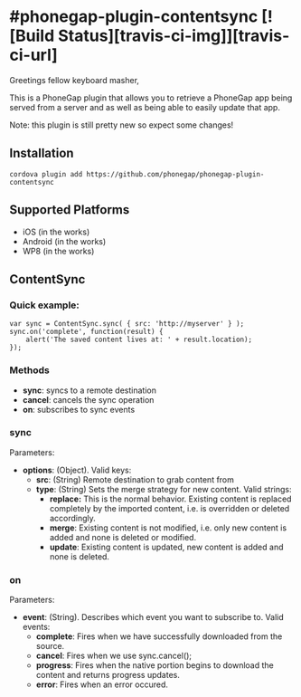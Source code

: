 #phonegap-plugin-contentsync [![Build Status][travis-ci-img]][travis-ci-url]
===========================

Greetings fellow keyboard masher, 

This is a PhoneGap plugin that allows you to retrieve
a PhoneGap app being served from a server and as well as 
being able to easily update that app.

Note: this plugin is still pretty new so expect some changes!

## Installation
``` cordova plugin add https://github.com/phonegap/phonegap-plugin-contentsync ```

## Supported Platforms

- iOS (in the works)
- Android (in the works)
- WP8 (in the works)

## ContentSync

### Quick example:
```
var sync = ContentSync.sync( { src: 'http://myserver' } );
sync.on('complete', function(result) {
    alert('The saved content lives at: ' + result.location);
});
```

### Methods
- __sync__: syncs to a remote destination
- __cancel__: cancels the sync operation
- __on__: subscribes to sync events

### sync
Parameters:
- __options__: (Object). Valid keys:
    - __src__: (String) Remote destination to grab content from
    - __type__: (String) Sets the merge strategy for new content. Valid strings:
        - __replace:__ This is the normal behavior. Existing content is replaced completely by the imported content, i.e. is overridden or deleted accordingly.
        - __merge__: Existing content is not modified, i.e. only new content is added and none is deleted or modified.
        - __update__: Existing content is updated, new content is added and none is deleted.

### on
Parameters:
- __event__: (String). Describes which event you want to subscribe to. Valid events:
    - __complete__: Fires when we have successfully downloaded from the source.
    - __cancel__: Fires when we use sync.cancel();
    - __progress__: Fires when the native portion begins to download the content and returns progress updates.
    - __error__: Fires when an error occured. 

